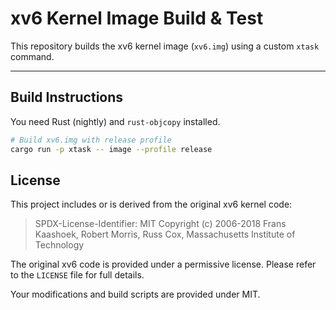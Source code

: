 # xv6 Kernel Image Build & Test

This repository builds the xv6 kernel image (`xv6.img`) using a custom `xtask` command.

---

## Build Instructions

You need Rust (nightly) and `rust-objcopy` installed.

```bash
# Build xv6.img with release profile
cargo run -p xtask -- image --profile release
```

## License

This project includes or is derived from the original xv6 kernel code:

> SPDX-License-Identifier: MIT
> Copyright (c) 2006-2018 Frans Kaashoek, Robert Morris, Russ Cox, Massachusetts Institute of Technology

The original xv6 code is provided under a permissive license.
Please refer to the `LICENSE` file for full details.

Your modifications and build scripts are provided under MIT.
